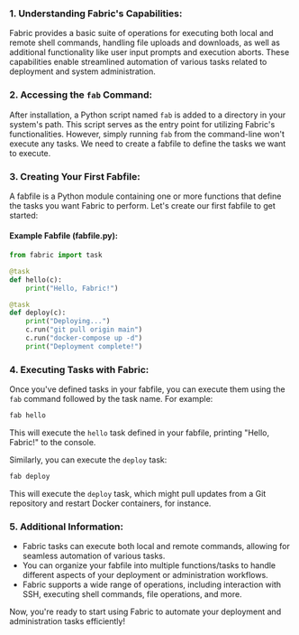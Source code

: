 ### 1. Understanding Fabric's Capabilities:
Fabric provides a basic suite of operations for executing both local and remote shell commands, handling file uploads and downloads, as well as additional functionality like user input prompts and execution aborts. These capabilities enable streamlined automation of various tasks related to deployment and system administration.

### 2. Accessing the `fab` Command:
After installation, a Python script named `fab` is added to a directory in your system's path. This script serves as the entry point for utilizing Fabric's functionalities. However, simply running `fab` from the command-line won't execute any tasks. We need to create a fabfile to define the tasks we want to execute.

### 3. Creating Your First Fabfile:
A fabfile is a Python module containing one or more functions that define the tasks you want Fabric to perform. Let's create our first fabfile to get started:

#### Example Fabfile (fabfile.py):
```python
from fabric import task

@task
def hello(c):
    print("Hello, Fabric!")

@task
def deploy(c):
    print("Deploying...")
    c.run("git pull origin main")
    c.run("docker-compose up -d")
    print("Deployment complete!")
```

### 4. Executing Tasks with Fabric:
Once you've defined tasks in your fabfile, you can execute them using the `fab` command followed by the task name. For example:
```bash
fab hello
```
This will execute the `hello` task defined in your fabfile, printing "Hello, Fabric!" to the console.

Similarly, you can execute the `deploy` task:
```bash
fab deploy
```
This will execute the `deploy` task, which might pull updates from a Git repository and restart Docker containers, for instance.

### 5. Additional Information:
- Fabric tasks can execute both local and remote commands, allowing for seamless automation of various tasks.
- You can organize your fabfile into multiple functions/tasks to handle different aspects of your deployment or administration workflows.
- Fabric supports a wide range of operations, including interaction with SSH, executing shell commands, file operations, and more.

Now, you're ready to start using Fabric to automate your deployment and administration tasks efficiently!